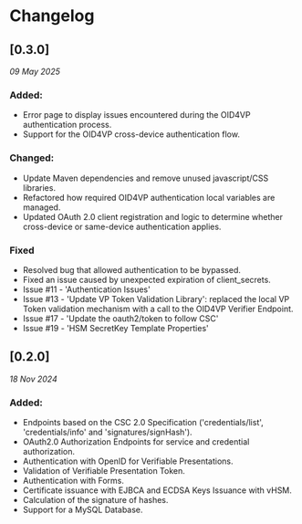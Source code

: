 # Changelog

## [0.3.0]
_09 May 2025_

### Added:
- Error page to display issues encountered during the OID4VP authentication process.
- Support for the OID4VP cross-device authentication flow.

### Changed:
- Update Maven dependencies and remove unused javascript/CSS libraries.
- Refactored how required OID4VP authentication local variables are managed.
- Updated OAuth 2.0 client registration and logic to determine whether cross-device or same-device authentication applies.

### Fixed
- Resolved bug that allowed authentication to be bypassed.
- Fixed an issue caused by unexpected expiration of client_secrets.
- Issue #11 - 'Authentication Issues'
- Issue #13 - 'Update VP Token Validation Library': replaced the local VP Token validation mechanism with a call to the OID4VP Verifier Endpoint.
- Issue #17 - 'Update the oauth2/token to follow CSC'
- Issue #19 - 'HSM SecretKey Template Properties'

## [0.2.0]

_18 Nov 2024_

### Added:

- Endpoints based on the CSC 2.0 Specification ('credentials/list', 'credentials/info' and 'signatures/signHash').
- OAuth2.0 Authorization Endpoints for service and credential authorization.
- Authentication with OpenID for Verifiable Presentations.
- Validation of Verifiable Presentation Token.
- Authentication with Forms.
- Certificate issuance with EJBCA and ECDSA Keys Issuance with vHSM.
- Calculation of the signature of hashes.
- Support for a MySQL Database.
